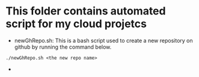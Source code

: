 # This folder contains automated script for my cloud projetcs

- newGhRepo.sh: This is a bash script used to create a new repository on github by running the command below.
```
./newGhRepo.sh <the new repo name>
```

- 
